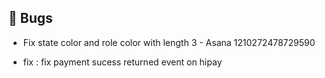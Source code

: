 ## 🐛 Bugs

- Fix state color and role color with length 3 - Asana 1210272478729590

- fix : fix payment sucess returned event on hipay